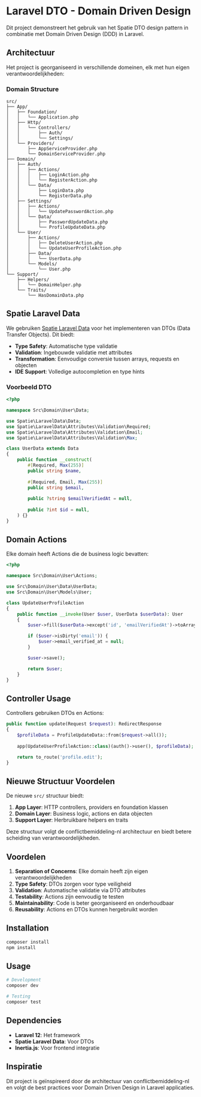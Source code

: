 # Laravel DTO - Domain Driven Design

Dit project demonstreert het gebruik van het Spatie DTO design pattern in combinatie met Domain Driven Design (DDD) in Laravel.

## Architectuur

Het project is georganiseerd in verschillende domeinen, elk met hun eigen verantwoordelijkheden:

### Domain Structure

```
src/
├── App/
│   ├── Foundation/
│   │   └── Application.php
│   ├── Http/
│   │   └── Controllers/
│   │       ├── Auth/
│   │       └── Settings/
│   └── Providers/
│       ├── AppServiceProvider.php
│       └── DomainServiceProvider.php
├── Domain/
│   ├── Auth/
│   │   ├── Actions/
│   │   │   ├── LoginAction.php
│   │   │   └── RegisterAction.php
│   │   └── Data/
│   │       ├── LoginData.php
│   │       └── RegisterData.php
│   ├── Settings/
│   │   ├── Actions/
│   │   │   └── UpdatePasswordAction.php
│   │   └── Data/
│   │       ├── PasswordUpdateData.php
│   │       └── ProfileUpdateData.php
│   └── User/
│       ├── Actions/
│       │   ├── DeleteUserAction.php
│       │   └── UpdateUserProfileAction.php
│       ├── Data/
│       │   └── UserData.php
│       └── Models/
│           └── User.php
└── Support/
    ├── Helpers/
    │   └── DomainHelper.php
    └── Traits/
        └── HasDomainData.php
```

## Spatie Laravel Data

We gebruiken [Spatie Laravel Data](https://spatie.be/docs/laravel-data) voor het implementeren van DTOs (Data Transfer Objects). Dit biedt:

- **Type Safety**: Automatische type validatie
- **Validation**: Ingebouwde validatie met attributes
- **Transformation**: Eenvoudige conversie tussen arrays, requests en objecten
- **IDE Support**: Volledige autocompletion en type hints

### Voorbeeld DTO

```php
<?php

namespace Src\Domain\User\Data;

use Spatie\LaravelData\Data;
use Spatie\LaravelData\Attributes\Validation\Required;
use Spatie\LaravelData\Attributes\Validation\Email;
use Spatie\LaravelData\Attributes\Validation\Max;

class UserData extends Data
{
    public function __construct(
        #[Required, Max(255)]
        public string $name,
        
        #[Required, Email, Max(255)]
        public string $email,
        
        public ?string $emailVerifiedAt = null,
        
        public ?int $id = null,
    ) {}
}
```

## Domain Actions

Elke domain heeft Actions die de business logic bevatten:

```php
<?php

namespace Src\Domain\User\Actions;

use Src\Domain\User\Data\UserData;
use Src\Domain\User\Models\User;

class UpdateUserProfileAction
{
    public function __invoke(User $user, UserData $userData): User
    {
        $user->fill($userData->except('id', 'emailVerifiedAt')->toArray());

        if ($user->isDirty('email')) {
            $user->email_verified_at = null;
        }

        $user->save();

        return $user;
    }
}
```

## Controller Usage

Controllers gebruiken DTOs en Actions:

```php
public function update(Request $request): RedirectResponse
{
    $profileData = ProfileUpdateData::from($request->all());
    
    app(UpdateUserProfileAction::class)(auth()->user(), $profileData);

    return to_route('profile.edit');
}
```

## Nieuwe Structuur Voordelen

De nieuwe `src/` structuur biedt:

1. **App Layer**: HTTP controllers, providers en foundation klassen
2. **Domain Layer**: Business logic, actions en data objecten  
3. **Support Layer**: Herbruikbare helpers en traits

Deze structuur volgt de conflictbemiddeling-nl architectuur en biedt betere scheiding van verantwoordelijkheden.

## Voordelen

1. **Separation of Concerns**: Elke domain heeft zijn eigen verantwoordelijkheden
2. **Type Safety**: DTOs zorgen voor type veiligheid
3. **Validation**: Automatische validatie via DTO attributes
4. **Testability**: Actions zijn eenvoudig te testen
5. **Maintainability**: Code is beter georganiseerd en onderhoudbaar
6. **Reusability**: Actions en DTOs kunnen hergebruikt worden

## Installation

```bash
composer install
npm install
```

## Usage

```bash
# Development
composer dev

# Testing
composer test
```

## Dependencies

- **Laravel 12**: Het framework
- **Spatie Laravel Data**: Voor DTOs
- **Inertia.js**: Voor frontend integratie

## Inspiratie

Dit project is geïnspireerd door de architectuur van conflictbemiddeling-nl en volgt de best practices voor Domain Driven Design in Laravel applicaties. 
